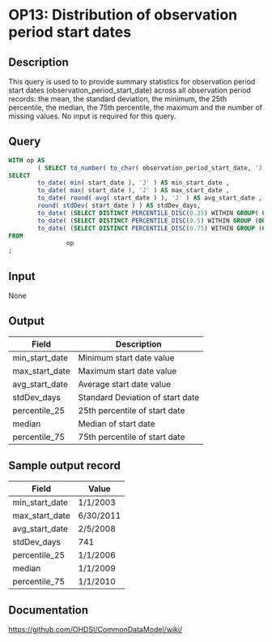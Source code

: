 <!---
Group:observation period
Name:OP13 Distribution of observation period start dates
Author:Patrick Ryan
CDM Version: 5.0
-->

# OP13: Distribution of observation period start dates

## Description
This query is used to to provide summary statistics for observation period start dates (observation_period_start_date) across all observation period records: the mean, the standard deviation, the minimum, the 25th percentile, the median, the 75th percentile, the maximum and the number of missing values. No input is required for this query.

## Query
```sql
WITH op AS
        ( SELECT to_number( to_char( observation_period_start_date, 'J' ), 9999999)::INT AS start_date FROM @cdm.observation_period )
SELECT
        to_date( min( start_date ), 'J' ) AS min_start_date ,
        to_date( max( start_date ), 'J' ) AS max_start_date ,
        to_date( round( avg( start_date ) ), 'J' ) AS avg_start_date ,
        round( stdDev( start_date ) ) AS stdDev_days,
        to_date( (SELECT DISTINCT PERCENTILE_DISC(0.25) WITHIN GROUP( ORDER BY start_date )  OVER() FROM op), 'J' ) AS percentile_25 ,
        to_date( (SELECT DISTINCT PERCENTILE_DISC(0.5) WITHIN GROUP (ORDER BY start_date )  OVER() FROM op), 'J' ) AS median ,
        to_date( (SELECT DISTINCT PERCENTILE_DISC(0.75) WITHIN GROUP (ORDER BY start_date )  OVER() FROM op), 'J' ) AS percentile_75
FROM
                op
;
```

## Input

None

## Output

| Field |  Description |
| --- | --- |
|  min_start_date |  Minimum start date value |
|  max_start_date |  Maximum start date value |
|  avg_start_date |  Average start date value |
|  stdDev_days |  Standard Deviation of start date |
|  percentile_25 |  25th percentile of start date |
|  median |  Median of start date |
|  percentile_75 |  75th percentile of start date |

## Sample output record

|  Field |  Value |
| --- | --- |
|  min_start_date |  1/1/2003 |
|  max_start_date |  6/30/2011 |
|  avg_start_date |  2/5/2008 |
|  stdDev_days |  741 |
|  percentile_25 |  1/1/2006 |
|  median |  1/1/2009 |
|  percentile_75 |  1/1/2010 |

## Documentation
https://github.com/OHDSI/CommonDataModel/wiki/
